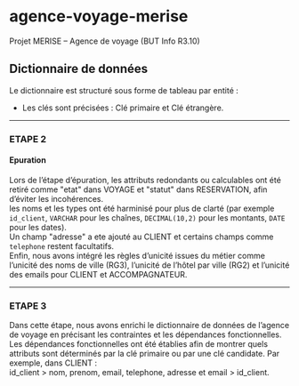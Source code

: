 # agence-voyage-merise
Projet MERISE – Agence de voyage (BUT Info R3.10)

## Dictionnaire de données
Le dictionnaire est structuré sous forme de tableau par entité :  
- Les clés sont précisées : Clé primaire et Clé étrangère.

---

### ETAPE 2
#### Epuration
Lors de l’étape d’épuration, les attributs redondants ou calculables ont été retiré comme "etat" dans VOYAGE et "statut" dans RESERVATION, afin d’éviter les incohérences.  
les noms et les types ont été harminisé pour plus de clarté (par exemple `id_client`, `VARCHAR` pour les chaînes, `DECIMAL(10,2)` pour les montants, `DATE` pour les dates).  
Un champ "adresse" a ete ajouté au CLIENT et  certains champs comme `telephone` restent facultatifs.  
Enfin, nous avons intégré les règles d’unicité issues du métier comme l’unicité des noms de ville (RG3), l’unicité de l’hôtel par ville (RG2) et l’unicité des emails pour CLIENT et ACCOMPAGNATEUR. 

 ---
### ETAPE 3

Dans cette étape, nous avons enrichi le dictionnaire de données de l’agence de voyage en précisant les contraintes et les dépendances fonctionnelles.  
 Les dépendances fonctionnelles ont été établies afin de montrer quels attributs sont déterminés par la clé primaire ou par une clé candidate. Par exemple, dans CLIENT :  
id_client > nom, prenom, email, telephone, adresse et email > id_client.  


